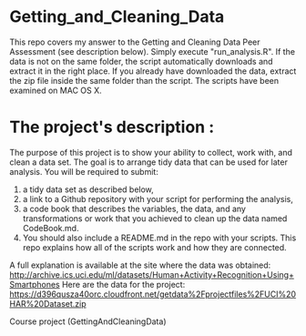 Getting_and_Cleaning_Data
=========================
This repo covers my answer to the Getting and Cleaning Data Peer Assessment (see description below).
Simply execute "run_analysis.R". If the data is not on the same folder, the script automatically downloads and extract it in the right place. If you already have downloaded the data, extract the zip file inside the same folder than the script. 
The scripts have been examined on MAC OS X. 

The project's description :
=========================
The purpose of this project is to show your ability to collect, work with, and clean a data set. The goal is to arrange tidy data that can be used for later analysis. 
You will be required to submit: 
1) a tidy data set as described below, 
2) a link to a Github repository with your script for performing the analysis, 
3) a code book that describes the variables, the data, and any transformations or work that you achieved to clean up the data named CodeBook.md. 
4) You should also include a README.md in the repo with your scripts. This repo explains how all of the scripts work and how they are connected.

A full explanation is available at the site where the data was obtained:
http://archive.ics.uci.edu/ml/datasets/Human+Activity+Recognition+Using+Smartphones
Here are the data for the project:
https://d396qusza40orc.cloudfront.net/getdata%2Fprojectfiles%2FUCI%20HAR%20Dataset.zip

Course project (GettingAndCleaningData)
